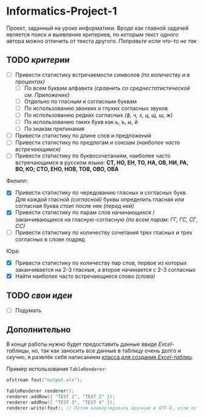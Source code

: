# Informatics-Project-1
Проект, заданный на уроке информатики. Вроде как главной задачей является поиск и выявление критериев, по которым текст одного автора можно отличить от текста другого.
*Поправьте если что-то не так*

## TODO *критерии*
- [ ] Привести статистику встречаемости символов *(по количеству и в процентах)*
   - [ ] По всем буквам алфавита *(сравнить со среднестатистической см. Приложение)*
   - [ ] Отдельно по гласным и согласным буквам
   - [ ] По использованию звонких и глухих согласных звуков
   - [ ] По использованию редких согласных *(ф, ч, х, ц, щ, ш, ж)* 
   - [ ] По использованию таких букв как ь, ъ, ы, й
   - [ ] По знакам препинания
- [ ] Привести статистику по длине слов и предложений
- [ ] Привести статистику по предлогам и союзам *(наиболее часто встречающимся)* 
- [ ] Привести статистику по буквосочетаниям, наиболее часто встречающимся в русском языке: **СТ, НО, ЕН, ТО, НА, ОВ, НИ, РА, ВО, КО; СТО, ЕНО, НОВ, ТОВ, ОВО, ОВА**

Филипп:
- [x] Привести статистику по чередованию гласных и согласных букв. Для каждой гласной *(согласной)* буквы определить гласная или согласная буква стоит после нее *(перед ней)*
- [x] Привести статистику по парам слов начинающихся / заканчивающихся на гласную-согласную *(по всем парам: ГГ, ГС, СГ, СС)* 
- [ ] Привести статистику по количеству сочетания трех гласных и трех согласных в слове подряд

Юра: 
- [x] Привести статистику по количеству пар слов, первое из которых заканчивается на 2-3 гласные, а второе начинается с 2-3 согласных
- [x] Найти наиболее часто встречающиеся слово *(слова)*

## TODO *свои идеи*
- [ ] Подумать

## Дополнительно
В конце работы нужно будет предоставить данные ввиде *Excel-таблицы*, но, так как заносить все данные в таблицу очень долго и скучно, я развлёк себя написанием [класса для создания *Excel-таблиц*](https://github.com/Eimaen/Informatics-Project-1/blob/main/TableRenderer.h).

Пример использования `TableRenderer`:
```C++
ofstream fout("output.xls");

TableRenderer renderer();
renderer.addRow({ "TEST 1", "TEST 2" });
renderer.addRow({ "TEST 3", "TEST 4" });
renderer.write(fout); // Потом конвертировать вручную в UTF-8, если есть русские символы
```

